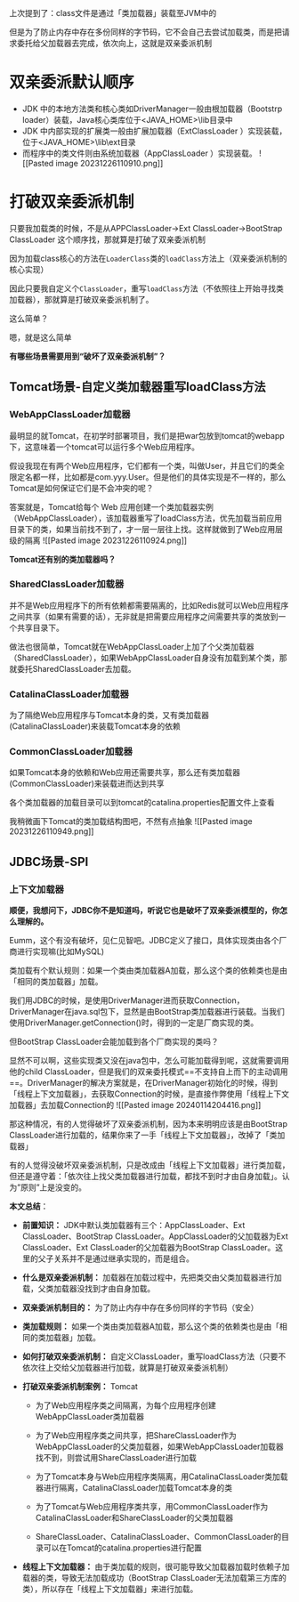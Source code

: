 上次提到了：class文件是通过「类加载器」装载至JVM中的

但是为了防止内存中存在多份同样的字节码，它不会自己去尝试加载类，而是把请求委托给父加载器去完成，依次向上，这就是双亲委派机制

# **双亲委派默认顺序**

- JDK 中的本地方法类和核心类如DriverManager一般由根加载器（Bootstrp loader）装载，Java核心类库位于<JAVA_HOME>\lib目录中
- JDK 中内部实现的扩展类一般由扩展加载器（ExtClassLoader ）实现装载，位于<JAVA_HOME>\lib\ext目录
- 而程序中的类文件则由系统加载器（AppClassLoader ）实现装载。
![[Pasted image 20231226110910.png]]

# **打破双亲委派机制**

只要我加载类的时候，不是从APPClassLoader->Ext ClassLoader->BootStrap ClassLoader 这个顺序找，那就算是打破了双亲委派机制

因为加载class核心的方法在`LoaderClass`类的`loadClass`方法上（双亲委派机制的核心实现）

因此只要我自定义个`ClassLoader`，重写`loadClass`方法（不依照往上开始寻找类加载器），那就算是打破双亲委派机制了。

这么简单？

嗯，就是这么简单

**有哪些场景需要用到“破坏了双亲委派机制”？**

## Tomcat场景-自定义类加载器重写loadClass方法

### WebAppClassLoader加载器

最明显的就Tomcat，在初学时部署项目，我们是把war包放到tomcat的webapp下，这意味着一个tomcat可以运行多个Web应用程序。

假设我现在有两个Web应用程序，它们都有一个类，叫做User，并且它们的类全限定名都一样，比如都是com.yyy.User。但是他们的具体实现是不一样的，那么Tomcat是如何保证它们是不会冲突的呢？

答案就是，Tomcat给每个 Web 应用创建一个类加载器实例（WebAppClassLoader），该加载器重写了loadClass方法，优先加载当前应用目录下的类，如果当前找不到了，才一层一层往上找。这样就做到了Web应用层级的隔离
![[Pasted image 20231226110924.png]]

**Tomcat还有别的类加载器吗？**

### SharedClassLoader加载器

并不是Web应用程序下的所有依赖都需要隔离的，比如Redis就可以Web应用程序之间共享（如果有需要的话），无非就是把需要应用程序之间需要共享的类放到一个共享目录下。

做法也很简单，Tomcat就在WebAppClassLoader上加了个父类加载器（SharedClassLoader），如果WebAppClassLoader自身没有加载到某个类，那就委托SharedClassLoader去加载。

### CatalinaClassLoader加载器

为了隔绝Web应用程序与Tomcat本身的类，又有类加载器(CatalinaClassLoader)来装载Tomcat本身的依赖

### CommonClassLoader加载器

如果Tomcat本身的依赖和Web应用还需要共享，那么还有类加载器(CommonClassLoader)来装载进而达到共享

各个类加载器的加载目录可以到tomcat的catalina.properties配置文件上查看

我稍微画下Tomcat的类加载结构图吧，不然有点抽象
![[Pasted image 20231226110949.png]]

## JDBC场景-SPI

### 上下文加载器

**顺便，我想问下，JDBC你不是知道吗，听说它也是破坏了双亲委派模型的，你怎么理解的。**

Eumm，这个有没有破坏，见仁见智吧。JDBC定义了接口，具体实现类由各个厂商进行实现嘛(比如MySQL)

类加载有个默认规则：如果一个类由类加载器A加载，那么这个类的依赖类也是由「相同的类加载器」加载。

我们用JDBC的时候，是使用DriverManager进而获取Connection，DriverManager在java.sql包下，显然是由BootStrap类加载器进行装载。当我们使用DriverManager.getConnection()时，得到的一定是厂商实现的类。

但BootStrap ClassLoader会能加载到各个厂商实现的类吗？

显然不可以啊，这些实现类又没在java包中，怎么可能加载得到呢，这就需要调用他的child ClassLoader，但是我们的双亲委托模式==不支持自上而下的主动调用==。DriverManager的解决方案就是，在DriverManager初始化的时候，得到「线程上下文加载器」，去获取Connection的时候，是直接作弊使用「线程上下文加载器」去加载Connection的
![[Pasted image 20240114204416.png]]

那这种情况，有的人觉得破坏了双亲委派机制，因为本来明明应该是由BootStrap ClassLoader进行加载的，结果你来了一手「线程上下文加载器」，改掉了「类加载器」

有的人觉得没破坏双亲委派机制，只是改成由「线程上下文加载器」进行类加载，但还是遵守着：「依次往上找父类加载器进行加载，都找不到时才由自身加载」。认为”原则”上是没变的。

**本文总结**：

- **前置知识：** JDK中默认类加载器有三个：AppClassLoader、Ext ClassLoader、BootStrap ClassLoader。AppClassLoader的父加载器为Ext ClassLoader、Ext ClassLoader的父加载器为BootStrap ClassLoader。这里的父子关系并不是通过继承实现的，而是组合。
    
- **什么是双亲委派机制：** 加载器在加载过程中，先把类交由父类加载器进行加载，父类加载器没找到才由自身加载。
    
- **双亲委派机制目的：** 为了防止内存中存在多份同样的字节码（安全）
    
- **类加载规则：** 如果一个类由类加载器A加载，那么这个类的依赖类也是由「相同的类加载器」加载。
    
- **如何打破双亲委派机制：** 自定义ClassLoader，重写loadClass方法（只要不依次往上交给父加载器进行加载，就算是打破双亲委派机制）
    
- **打破双亲委派机制案例：** Tomcat
    
    - 为了Web应用程序类之间隔离，为每个应用程序创建WebAppClassLoader类加载器
        
    - 为了Web应用程序类之间共享，把ShareClassLoader作为WebAppClassLoader的父类加载器，如果WebAppClassLoader加载器找不到，则尝试用ShareClassLoader进行加载
        
    - 为了Tomcat本身与Web应用程序类隔离，用CatalinaClassLoader类加载器进行隔离，CatalinaClassLoader加载Tomcat本身的类
        
    - 为了Tomcat与Web应用程序类共享，用CommonClassLoader作为CatalinaClassLoader和ShareClassLoader的父类加载器
        
    - ShareClassLoader、CatalinaClassLoader、CommonClassLoader的目录可以在Tomcat的catalina.properties进行配置
        
- **线程上下文加载器：** 由于类加载的规则，很可能导致父加载器加载时依赖子加载器的类，导致无法加载成功（BootStrap ClassLoader无法加载第三方库的类），所以存在「线程上下文加载器」来进行加载。